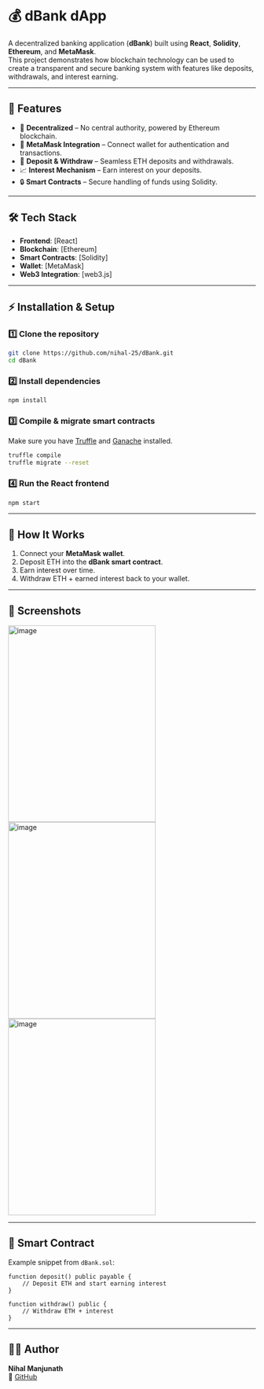 # 💰 dBank dApp

A decentralized banking application (**dBank**) built using **React**, **Solidity**, **Ethereum**, and **MetaMask**.  
This project demonstrates how blockchain technology can be used to create a transparent and secure banking system with features like deposits, withdrawals, and interest earning.

---

## 🚀 Features
- 🔗 **Decentralized** – No central authority, powered by Ethereum blockchain.
- 👛 **MetaMask Integration** – Connect wallet for authentication and transactions.
- 💸 **Deposit & Withdraw** – Seamless ETH deposits and withdrawals.
- 📈 **Interest Mechanism** – Earn interest on your deposits.
- 🔒 **Smart Contracts** – Secure handling of funds using Solidity.

---

## 🛠 Tech Stack
- **Frontend**: [React]  
- **Blockchain**: [Ethereum]
- **Smart Contracts**: [Solidity]  
- **Wallet**: [MetaMask]
- **Web3 Integration**: [web3.js]

---


## ⚡ Installation & Setup

### 1️⃣ Clone the repository
```bash
git clone https://github.com/nihal-25/dBank.git
cd dBank
```

### 2️⃣ Install dependencies
```bash
npm install
```

### 3️⃣ Compile & migrate smart contracts
Make sure you have [Truffle](https://trufflesuite.com/) and [Ganache](https://trufflesuite.com/ganache/) installed.
```bash
truffle compile
truffle migrate --reset
```

### 4️⃣ Run the React frontend
```bash
npm start
```

---

## 🏦 How It Works
1. Connect your **MetaMask wallet**.  
2. Deposit ETH into the **dBank smart contract**.  
3. Earn interest over time.  
4. Withdraw ETH + earned interest back to your wallet.  

---

## 📸 Screenshots
<img width="300" height="400" alt="image" src="https://github.com/user-attachments/assets/0cbe470d-c7bc-40a1-ad71-ce6511c01b9f" />

<img width="300" height="400" alt="image" src="https://github.com/user-attachments/assets/59d6abdf-8906-48e4-8f6b-dafbafdbe186" />

<img width="300" height="400" alt="image" src="https://github.com/user-attachments/assets/8aaa6a6a-dc74-4bb0-9c27-80ad0282534b" />


---

## 📜 Smart Contract
Example snippet from `dBank.sol`:
```solidity
function deposit() public payable {
    // Deposit ETH and start earning interest
}

function withdraw() public {
    // Withdraw ETH + interest
}
```

---


## 👨‍💻 Author
**Nihal Manjunath**  
🔗 [GitHub](https://github.com/nihal-25)
